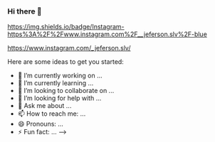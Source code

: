### Hi there 👋

https://img.shields.io/badge/Instagram-https%3A%2F%2Fwww.instagram.com%2F__jeferson.slv%2F-blue

https://www.instagram.com/_jeferson.slv/

Here are some ideas to get you started:

- 🔭 I’m currently working on ...
- 🌱 I’m currently learning ...
- 👯 I’m looking to collaborate on ...
- 🤔 I’m looking for help with ...
- 💬 Ask me about ...
- 📫 How to reach me: ...
- 😄 Pronouns: ...
- ⚡ Fun fact: ...
-->

